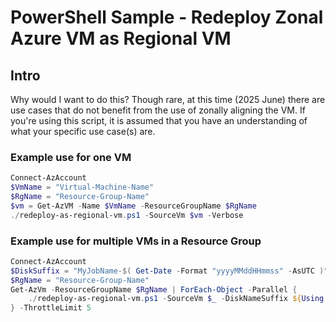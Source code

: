# PowerShell Sample - Redeploy Zonal Azure VM as Regional VM

## Intro

Why would I want to do this? Though rare, at this time (2025 June) there are use cases that do not benefit from the use of zonally aligning the VM. If you're using this script, it is assumed that you have an understanding of what your specific use case(s) are.

### Example use for one VM

```PowerShell
Connect-AzAccount
$VmName = "Virtual-Machine-Name"
$RgName = "Resource-Group-Name"
$vm = Get-AzVM -Name $VmName -ResourceGroupName $RgName
./redeploy-as-regional-vm.ps1 -SourceVm $vm -Verbose
```

### Example use for multiple VMs in a Resource Group

```PowerShell
Connect-AzAccount
$DiskSuffix = "MyJobName-$( Get-Date -Format "yyyyMMddHHmmss" -AsUTC )" # Use this to keep disk suffixes consistent in parallel execution
$RgName = "Resource-Group-Name"
Get-AzVm -ResourceGroupName $RgName | ForEach-Object -Parallel {
    ./redeploy-as-regional-vm.ps1 -SourceVm $_ -DiskNameSuffix ${Using:DiskSuffix} -Verbose 4>&1 # need Verbose stream output redirection to display logging inside of parallel execution
} -ThrottleLimit 5
```
